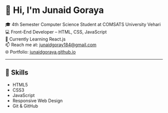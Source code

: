 # 👋 Hi, I'm Junaid Goraya

🎓 4th Semester Computer Science Student at COMSATS University Vehari  
💻 Front-End Developer – HTML, CSS, JavaScript  
🌱 Currently Learning React.js  
📫 Reach me at: junaidgoray184@gmail.com  
🌐 Portfolio: [junaidgoraya.github.io](https://junaidgoraya.github.io)

---

## 🚀 Skills
- HTML5
- CSS3
- JavaScript
- Responsive Web Design
- Git & GitHub



